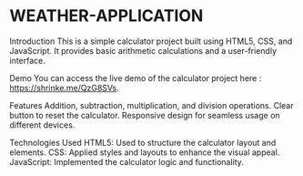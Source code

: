# WEATHER-APPLICATION

Introduction
This is a simple calculator project built using HTML5, CSS, and JavaScript. It provides basic arithmetic calculations and a user-friendly interface.

Demo
You can access the live demo of the calculator project here : https://shrinke.me/QzG8SVs.

Features
Addition, subtraction, multiplication, and division operations.
Clear button to reset the calculator.
Responsive design for seamless usage on different devices.

Technologies Used
HTML5: Used to structure the calculator layout and elements.
CSS: Applied styles and layouts to enhance the visual appeal.
JavaScript: Implemented the calculator logic and functionality.
